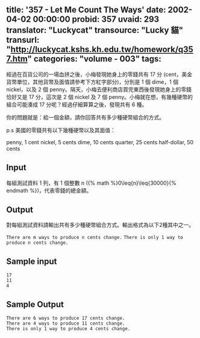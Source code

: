 title: '357 - Let Me Count The Ways'
date: 2002-04-02 00:00:00
probid: 357
uvaid: 293
translator: "Luckycat"
transource: "Lucky 貓"
transurl: "http://luckycat.kshs.kh.edu.tw/homework/q357.htm"
categories: "volume - 003"
tags:
---

經過在百貨公司的一場血拼之後，小梅發現她身上的零錢共有 17 分 (cent，美金貨幣單位，其他貨幣及面值請參考下方紅字部分)，分別是 1 個 dime，1 個 nickel，以及 2 個 penny。隔天，小梅去便利商店買完東西後發現她身上的零錢恰好又是 17 分，這次是 2 個 nickel 及 7 個 penny。小梅就在想，有幾種硬幣的組合可能湊成 17 分呢？經過仔細算算之後，發現共有 6 種。

你的問題就是：給一個金額，請你回答共有多少種硬幣組合的方式。

p.s 美國的零錢共有以下幾種硬幣以及其面值：

penny, 1 cent
nickel, 5 cents
dime, 10 cents
quarter, 25 cents
half-dollar, 50 cents

## Input ##

每組測試資料 1 列，有 1 個整數 n ({% math %}0\leq{n}\leq{30000}{% endmath %})，代表零錢的總金額。

## Output ##

對每組測試資料請輸出共有多少種硬幣組合方式。輸出格式為以下2種其中之一。

`There are m ways to produce n cents change.`
`There is only 1 way to produce n cents change.`

## Sample input ##

	17 
	11
	4

## Sample Output ##

	There are 6 ways to produce 17 cents change. 
	There are 4 ways to produce 11 cents change. 
	There is only 1 way to produce 4 cents change.